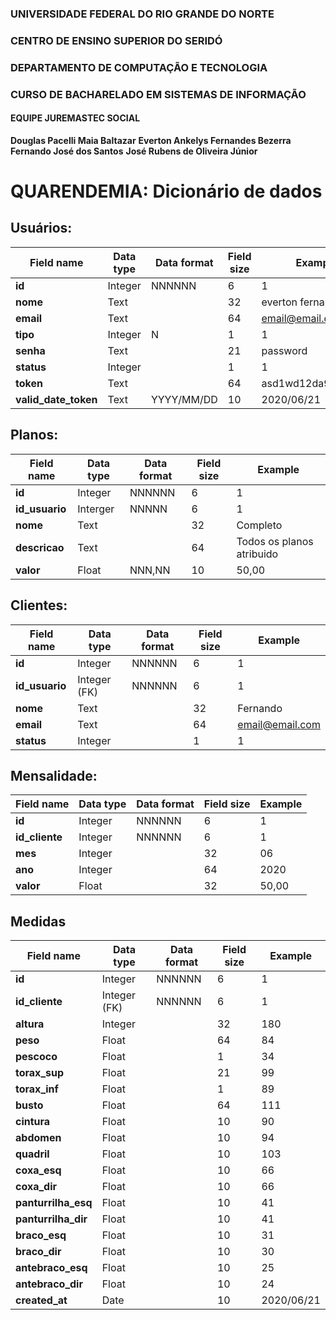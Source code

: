 ### UNIVERSIDADE FEDERAL DO RIO GRANDE DO NORTE

### CENTRO DE ENSINO SUPERIOR DO SERIDÓ

### DEPARTAMENTO DE COMPUTAÇÃO E TECNOLOGIA

### CURSO DE BACHARELADO EM SISTEMAS DE INFORMAÇÃO

#### EQUIPE JUREMASTEC SOCIAL

**Douglas Pacelli Maia Baltazar**
**Everton Ankelys Fernandes Bezerra**
**Fernando José dos Santos**
**José Rubens de Oliveira Júnior**

# QUARENDEMIA: Dicionário de dados

## Usuários:

| Field name           | Data type | Data format | Field size | Example            |
| -------------------- | --------- | ----------- | ---------- | ------------------ |
| **id**               | Integer   | NNNNNN      | 6          | 1                  |
| **nome**             | Text      |             | 32         | everton fernandes  |
| **email**            | Text      |             | 64         | email@email.com    |
| **tipo**             | Integer   | N           | 1          | 1                  |
| **senha**            | Text      |             | 21         | password           |
| **status**           | Integer   |             | 1          | 1                  |
| **token**            | Text      |             | 64         | asd1wd12da99ASj983 |
| **valid_date_token** | Text      | YYYY/MM/DD  | 10         | 2020/06/21         |

## Planos:

| Field name     | Data type | Data format | Field size | Example                   |
| -------------- | --------- | ----------- | ---------- | ------------------------- |
| **id**         | Integer   | NNNNNN      | 6          | 1                         |
| **id_usuario** | Interger  | NNNNN       | 6          | 1                         |
| **nome**       | Text      |             | 32         | Completo                  |
| **descricao**  | Text      |             | 64         | Todos os planos atribuido |
| **valor**      | Float     | NNN,NN      | 10         | 50,00                     |

## Clientes:

| Field name     | Data type    | Data format | Field size | Example         |
| -------------- | ------------ | ----------- | ---------- | --------------- |
| **id**         | Integer      | NNNNNN      | 6          | 1               |
| **id_usuario** | Integer (FK) | NNNNNN      | 6          | 1               |
| **nome**       | Text         |             | 32         | Fernando        |
| **email**      | Text         |             | 64         | email@email.com |
| **status**     | Integer      |             | 1          | 1               |

## Mensalidade:

| Field name     | Data type | Data format | Field size | Example |
| -------------- | --------- | ----------- | ---------- | ------- |
| **id**         | Integer   | NNNNNN      | 6          | 1       |
| **id_cliente** | Integer   | NNNNNN      | 6          | 1       |
| **mes**        | Integer   |             | 32         | 06      |
| **ano**        | Integer   |             | 64         | 2020    |
| **valor**      | Float     |             | 32         | 50,00   |

## Medidas

| Field name          | Data type    | Data format | Field size | Example    |
| ------------------- | ------------ | ----------- | ---------- | ---------- |
| **id**              | Integer      | NNNNNN      | 6          | 1          |
| **id_cliente**      | Integer (FK) | NNNNNN      | 6          | 1          |
| **altura**          | Integer      |             | 32         | 180        |
| **peso**            | Float        |             | 64         | 84         |
| **pescoco**         | Float        |             | 1          | 34         |
| **torax_sup**       | Float        |             | 21         | 99         |
| **torax_inf**       | Float        |             | 1          | 89         |
| **busto**           | Float        |             | 64         | 111        |
| **cintura**         | Float        |             | 10         | 90         |
| **abdomen**         | Float        |             | 10         | 94         |
| **quadril**         | Float        |             | 10         | 103        |
| **coxa_esq**        | Float        |             | 10         | 66         |
| **coxa_dir**        | Float        |             | 10         | 66         |
| **panturrilha_esq** | Float        |             | 10         | 41         |
| **panturrilha_dir** | Float        |             | 10         | 41         |
| **braco_esq**       | Float        |             | 10         | 31         |
| **braco_dir**       | Float        |             | 10         | 30         |
| **antebraco_esq**   | Float        |             | 10         | 25         |
| **antebraco_dir**   | Float        |             | 10         | 24         |
| **created_at**      | Date         |             | 10         | 2020/06/21 |
